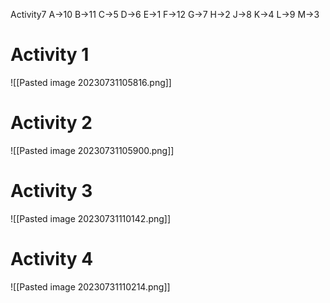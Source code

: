 Activity7
A->10
B->11
C->5
D->6
E->1
F->12
G->7
H->2
J->8
K->4
L->9
M->3

# Activity 1
![[Pasted image 20230731105816.png]]

# Activity 2
![[Pasted image 20230731105900.png]]

# Activity 3
![[Pasted image 20230731110142.png]]

# Activity 4
![[Pasted image 20230731110214.png]]



